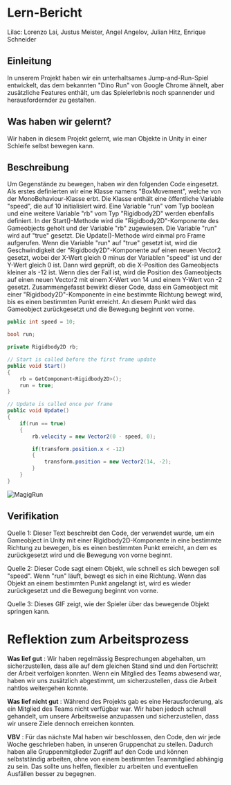 # Lern-Bericht
Lilac: Lorenzo Lai, Justus Meister, Angel Angelov, Julian Hitz, Enrique Schneider

## Einleitung

In unserem Projekt haben wir ein unterhaltsames Jump-and-Run-Spiel entwickelt, das dem bekannten "Dino Run" von Google Chrome ähnelt, aber zusätzliche Features enthält, um das Spielerlebnis noch spannender und herausfordernder zu gestalten.

## Was haben wir gelernt?

Wir haben in diesem Projekt gelernt, wie man Objekte in Unity in einer Schleife selbst bewegen kann.

## Beschreibung

Um Gegenstände zu bewegen, haben wir den folgenden Code eingesetzt. Als erstes definierten wir eine Klasse namens "BoxMovement", welche von der MonoBehaviour-Klasse erbt. Die Klasse enthält eine öffentliche Variable "speed", die auf 10 initialisiert wird. Eine Variable "run" vom Typ boolean und eine weitere Variable "rb" vom Typ "Rigidbody2D" werden ebenfalls definiert. In der Start()-Methode wird die "Rigidbody2D"-Komponente des Gameobjects geholt und der Variable "rb" zugewiesen. Die Variable "run" wird auf "true" gesetzt. Die Update()-Methode wird einmal pro Frame aufgerufen. Wenn die Variable "run" auf "true" gesetzt ist, wird die Geschwindigkeit der "Rigidbody2D"-Komponente auf einen neuen Vector2 gesetzt, wobei der X-Wert gleich 0 minus der Variablen "speed" ist und der Y-Wert gleich 0 ist. Dann wird geprüft, ob die X-Position des Gameobjects kleiner als -12 ist. Wenn dies der Fall ist, wird die Position des Gameobjects auf einen neuen Vector2 mit einem X-Wert von 14 und einem Y-Wert von -2 gesetzt. Zusammengefasst bewirkt dieser Code, dass ein Gameobject mit einer "Rigidbody2D"-Komponente in eine bestimmte Richtung bewegt wird, bis es einen bestimmten Punkt erreicht. An diesem Punkt wird das Gameobject zurückgesetzt und die Bewegung beginnt von vorne.



```csharp
public int speed = 10;

bool run;

private Rigidbody2D rb;

// Start is called before the first frame update
public void Start()
{
    rb = GetComponent<Rigidbody2D>();
    run = true;
}

// Update is called once per frame
public void Update()
{
    if(run == true)
    {
        rb.velocity = new Vector2(0 - speed, 0);

        if(transform.position.x < -12)
        {
            transform.position = new Vector2(14, -2);
        }
    }
}
```


![MagigRun](https://user-images.githubusercontent.com/110893098/229737825-134413c3-82f3-4bde-b4ee-f0aa6d8caf85.gif)


## Verifikation

Quelle 1: Dieser Text beschreibt den Code, der verwendet wurde, um ein Gameobject in Unity mit einer Rigidbody2D-Komponente in eine bestimmte Richtung zu bewegen, bis es einen bestimmten Punkt erreicht, an dem es zurückgesetzt wird und die Bewegung von vorne beginnt.

Quelle 2: Dieser Code sagt einem Objekt, wie schnell es sich bewegen soll "speed". Wenn "run" läuft, bewegt es sich in eine Richtung. Wenn das Objekt an einem bestimmten Punkt angelangt ist, wird es wieder zurückgesetzt und die Bewegung beginnt von vorne.

Quelle 3: Dieses GIF zeigt, wie der Spieler über das bewegende Objekt springen kann.

# Reflektion zum Arbeitsprozess

**Was lief gut** :
Wir haben regelmässig Besprechungen abgehalten, um sicherzustellen, dass alle auf dem gleichen Stand sind und den Fortschritt der Arbeit verfolgen konnten. Wenn ein Mitglied des Teams abwesend war, haben wir uns zusätzlich abgestimmt, um sicherzustellen, dass die Arbeit nahtlos weitergehen konnte.


**Was lief nicht gut** :
Während des Projekts gab es eine Herausforderung, als ein Mitglied des Teams nicht verfügbar war. Wir haben jedoch schnell gehandelt, um unsere Arbeitsweise anzupassen und sicherzustellen, dass wir unsere Ziele dennoch erreichen konnten.


**VBV** : Für das nächste Mal haben wir beschlossen, den Code, den wir jede Woche geschrieben haben, in unseren Gruppenchat zu stellen. Dadurch haben alle Gruppenmitglieder Zugriff auf den Code und können selbstständig arbeiten, ohne von einem bestimmten Teammitglied abhängig zu sein. Das sollte uns helfen, flexibler zu arbeiten und eventuellen Ausfällen besser zu begegnen.
